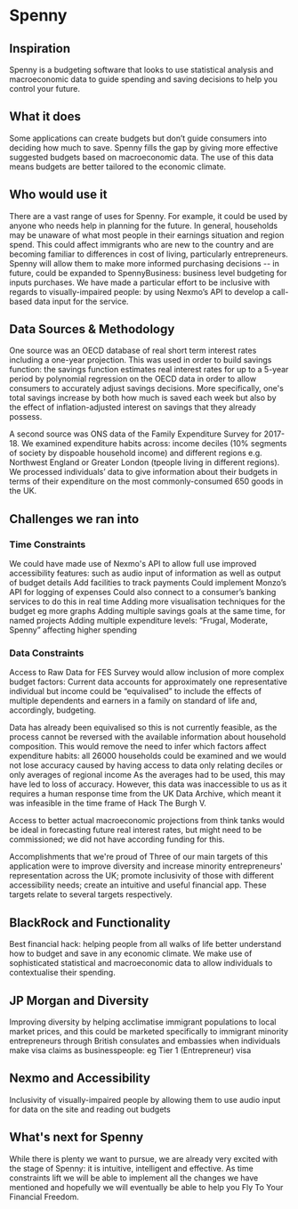 # Spenny

## Inspiration
Spenny is a budgeting software that looks to use statistical analysis and macroeconomic data to guide spending and saving decisions to help you control your future.

## What it does
Some applications can create budgets but don’t guide consumers into deciding how much to save. Spenny fills the gap by giving more effective suggested budgets based on macroeconomic data. The use of this data means budgets are better tailored to the economic climate.

## Who would use it
There are a vast range of uses for Spenny. For example, it could be used by anyone who needs help in planning for the future. In general, households may be unaware of what most people in their earnings situation and region spend. This could affect immigrants who are new to the country and are becoming familiar to differences in cost of living, particularly entrepreneurs. Spenny will allow them to make more informed purchasing decisions -- in future, could be expanded to SpennyBusiness: business level budgeting for inputs purchases. We have made a particular effort to be inclusive with regards to visually-impaired people: by using Nexmo’s API to develop a call-based data input for the service.

## Data Sources & Methodology
One source was an OECD database of real short term interest rates including a one-year projection. This was used in order to build savings function: the savings function estimates real interest rates for up to a 5-year period by polynomial regression on the OECD data in order to allow consumers to accurately adjust savings decisions. More specifically, one's total savings increase by both how much is saved each week but also by the effect of inflation-adjusted interest on savings that they already possess.

A second source was ONS data of the Family Expenditure Survey for 2017-18. We examined expenditure habits across: income deciles (10% segments of society by dispoable household income) and different regions e.g. Northwest England or Greater London (tpeople living in different regions). We processed individuals’ data to give information about their budgets in terms of their expenditure on the most commonly-consumed 650 goods in the UK.

## Challenges we ran into
### Time Constraints

We could have made use of Nexmo's API to allow full use improved accessibility features: such as audio input of information as well as output of budget details Add facilities to track payments Could implement Monzo’s API for logging of expenses Could also connect to a consumer’s banking services to do this in real time Adding more visualisation techniques for the budget eg more graphs Adding multiple savings goals at the same time, for named projects Adding multiple expenditure levels: “Frugal, Moderate, Spenny” affecting higher spending

### Data Constraints

Access to Raw Data for FES Survey would allow inclusion of more complex budget factors: Current data accounts for approximately one representative individual but income could be “equivalised” to include the effects of multiple dependents and earners in a family on standard of life and, accordingly, budgeting.

Data has already been equivalised so this is not currently feasible, as the process cannot be reversed with the available information about household composition. This would remove the need to infer which factors affect expenditure habits: all 26000 households could be examined and we would not lose accuracy caused by having access to data only relating deciles or only averages of regional income As the averages had to be used, this may have led to loss of accuracy. However, this data was inaccessible to us as it requires a human response time from the UK Data Archive, which meant it was infeasible in the time frame of Hack The Burgh V.

Access to better actual macroeconomic projections from think tanks would be ideal in forecasting future real interest rates, but might need to be commissioned; we did not have according funding for this.

Accomplishments that we're proud of
Three of our main targets of this application were to improve diversity and increase minority entrepreneurs' representation across the UK; promote inclusivity of those with different accessibility needs; create an intuitive and useful financial app. These targets relate to several targets respectively.

## BlackRock and Functionality

Best financial hack: helping people from all walks of life better understand how to budget and save in any economic climate. We make use of sophisticated statistical and macroeconomic data to allow individuals to contextualise their spending.

## JP Morgan and Diversity

Improving diversity by helping acclimatise immigrant populations to local market prices, and this could be marketed specifically to immigrant minority entrepreneurs through British consulates and embassies when individuals make visa claims as businesspeople: eg Tier 1 (Entrepreneur) visa

## Nexmo and Accessibility

Inclusivity of visually-impaired people by allowing them to use audio input for data on the site and reading out budgets

## What's next for Spenny
While there is plenty we want to pursue, we are already very excited with the stage of Spenny: it is intuitive, intelligent and effective. As time constraints lift we will be able to implement all the changes we have mentioned and hopefully we will eventually be able to help you Fly To Your Financial Freedom.
